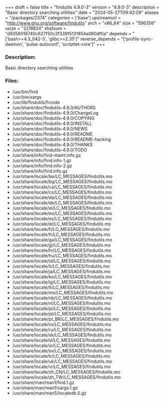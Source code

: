 +++
draft = false
title = "findutils 4.9.0-3"
version = "4.9.0-3"
description = "Basic directory searching utilities"
date = "2024-05-27T09:42:09"
aliases = "/packages/2374"
categories = ['base']
upstreamurl = "http://www.gnu.org/software/findutils"
arch = "x86_64"
size = "596356"
usize = "2218824"
sha1sum = "d9358018740c627f50c2f339f5131854a060df0a"
depends = "['bash>=4.3_042-5', 'glibc>=2.35']"
reverse_depends = "['profile-sync-daemon', 'pulse-autoconf', 'scriptlet-core']"
+++
### Description: 
Basic directory searching utilities

### Files: 
* /usr/bin/find
* /usr/bin/xargs
* /usr/lib/findutils/frcode
* /usr/share/doc/findutils-4.9.0/AUTHORS
* /usr/share/doc/findutils-4.9.0/ChangeLog
* /usr/share/doc/findutils-4.9.0/COPYING
* /usr/share/doc/findutils-4.9.0/INSTALL
* /usr/share/doc/findutils-4.9.0/NEWS
* /usr/share/doc/findutils-4.9.0/README
* /usr/share/doc/findutils-4.9.0/README-hacking
* /usr/share/doc/findutils-4.9.0/THANKS
* /usr/share/doc/findutils-4.9.0/TODO
* /usr/share/info/find-maint.info.gz
* /usr/share/info/find.info-1.gz
* /usr/share/info/find.info-2.gz
* /usr/share/info/find.info.gz
* /usr/share/locale/be/LC_MESSAGES/findutils.mo
* /usr/share/locale/bg/LC_MESSAGES/findutils.mo
* /usr/share/locale/ca/LC_MESSAGES/findutils.mo
* /usr/share/locale/cs/LC_MESSAGES/findutils.mo
* /usr/share/locale/da/LC_MESSAGES/findutils.mo
* /usr/share/locale/de/LC_MESSAGES/findutils.mo
* /usr/share/locale/el/LC_MESSAGES/findutils.mo
* /usr/share/locale/eo/LC_MESSAGES/findutils.mo
* /usr/share/locale/es/LC_MESSAGES/findutils.mo
* /usr/share/locale/et/LC_MESSAGES/findutils.mo
* /usr/share/locale/fi/LC_MESSAGES/findutils.mo
* /usr/share/locale/fr/LC_MESSAGES/findutils.mo
* /usr/share/locale/ga/LC_MESSAGES/findutils.mo
* /usr/share/locale/gl/LC_MESSAGES/findutils.mo
* /usr/share/locale/hr/LC_MESSAGES/findutils.mo
* /usr/share/locale/hu/LC_MESSAGES/findutils.mo
* /usr/share/locale/id/LC_MESSAGES/findutils.mo
* /usr/share/locale/it/LC_MESSAGES/findutils.mo
* /usr/share/locale/ja/LC_MESSAGES/findutils.mo
* /usr/share/locale/ko/LC_MESSAGES/findutils.mo
* /usr/share/locale/lg/LC_MESSAGES/findutils.mo
* /usr/share/locale/lt/LC_MESSAGES/findutils.mo
* /usr/share/locale/ms/LC_MESSAGES/findutils.mo
* /usr/share/locale/nb/LC_MESSAGES/findutils.mo
* /usr/share/locale/nl/LC_MESSAGES/findutils.mo
* /usr/share/locale/pl/LC_MESSAGES/findutils.mo
* /usr/share/locale/pt/LC_MESSAGES/findutils.mo
* /usr/share/locale/pt_BR/LC_MESSAGES/findutils.mo
* /usr/share/locale/ro/LC_MESSAGES/findutils.mo
* /usr/share/locale/ru/LC_MESSAGES/findutils.mo
* /usr/share/locale/sk/LC_MESSAGES/findutils.mo
* /usr/share/locale/sl/LC_MESSAGES/findutils.mo
* /usr/share/locale/sr/LC_MESSAGES/findutils.mo
* /usr/share/locale/sv/LC_MESSAGES/findutils.mo
* /usr/share/locale/tr/LC_MESSAGES/findutils.mo
* /usr/share/locale/uk/LC_MESSAGES/findutils.mo
* /usr/share/locale/vi/LC_MESSAGES/findutils.mo
* /usr/share/locale/zh_CN/LC_MESSAGES/findutils.mo
* /usr/share/locale/zh_TW/LC_MESSAGES/findutils.mo
* /usr/share/man/man1/find.1.gz
* /usr/share/man/man1/xargs.1.gz
* /usr/share/man/man5/locatedb.5.gz
